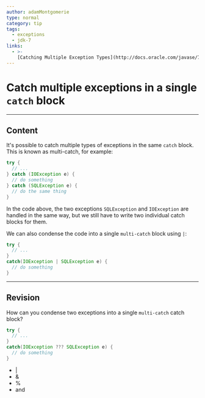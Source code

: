 ```yaml
---
author: adamMontgomerie
type: normal
category: tip
tags:
  - exceptions
  - jdk-7
links:
  - >-
    [Catching Multiple Exception Types](http://docs.oracle.com/javase/7/docs/technotes/guides/language/catch-multiple.html){website}
---
```


# Catch multiple exceptions in a single `catch` block


---

## Content

It's possible to catch multiple types of exceptions in the same `catch` block. This is known as multi-catch, for example:

```java
try {
  // ...
} catch (IOException e) {
  // do something
} catch (SQLException e) {
  // do the same thing
}
```

In the code above, the two exceptions `SQLException` and `IOException` are handled in the same way, but we still have to write two individual catch blocks for them.

We can also condense the code into a single `multi-catch` block using `|`:

```java
try {
  // ...
}
catch(IOException | SQLException e) {
  // do something
}
```
---

## Revision

How can you condense two exceptions into a single `multi-catch` catch block?
```java
try {
  // ...
}
catch(IOException ??? SQLException e) {
  // do something
}
```

- |
- &
- %
- and